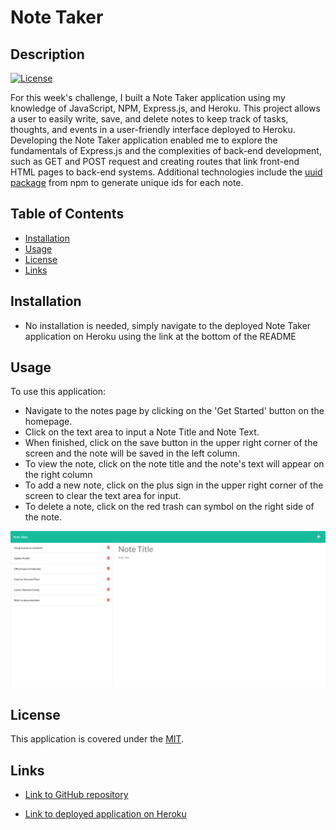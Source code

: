 # Note Taker

## Description
[![License](https://img.shields.io/badge/License-MIT-blue)](https://opensource.org/licenses/MIT)

For this week's challenge, I built a Note Taker application using my knowledge of JavaScript, NPM, Express.js, and Heroku. This project allows a user to easily write, save, and delete notes to keep track of tasks, thoughts, and events in a user-friendly interface deployed to Heroku. Developing the Note Taker application enabled me to explore the fundamentals of Express.js and the complexities of back-end development, such as GET and POST request and creating routes that link front-end HTML pages to back-end systems. Additional technologies include the [uuid package](https://www.npmjs.com/package/uuid) from npm to generate unique ids for each note.

## Table of Contents

* [Installation](#installation)
* [Usage](#usage)
* [License](#license)
* [Links](#links)

## Installation

- No installation is needed, simply navigate to the deployed Note Taker application on Heroku using the link at the bottom of the README

## Usage

To use this application:
- Navigate to the notes page by clicking on the 'Get Started' button on the homepage.
- Click on the text area to input a Note Title and Note Text.
- When finished, click on the save button in the upper right corner of the screen and the note will be saved in the left column.
- To view the note, click on the note title and the note's text will appear on the right column
- To add a new note, click on the plus sign in the upper right corner of the screen to clear the text area for input.
- To delete a note, click on the red trash can symbol on the right side of the note.

![Screenshot of Note Taker](./public/assets/images/note-taker-screenshot.png)

## License

This application is covered under the [MIT](https://opensource.org/licenses/MIT).

## Links

- [Link to GitHub repository](https://github.com/kt946/note-taker)

- [Link to deployed application on Heroku](https://stormy-garden-22141.herokuapp.com/)